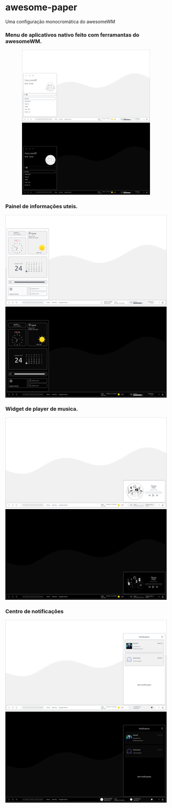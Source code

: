 # awesome-paper
Uma configuração monocromática do awesomeWM

### Menu de aplicativos nativo feito com ferramantas do awesomeWM.
<p align="center">
  <img src="https://github.com/Diego-Cesare/awesome-paper/blob/main/src/img_1.png" alt="Descrição da imagem 1" width="400" />
  <img src="https://github.com/Diego-Cesare/awesome-paper/blob/main/src/img_5.png" alt="Descrição da imagem 2" width="400" />
</p>


### Painel de informações uteis.
![](https://github.com/Diego-Cesare/awesome-paper/blob/main/src/img_2.png)
![](https://github.com/Diego-Cesare/awesome-paper/blob/main/src/img_6.png)

### Widget de player de musica.
![](https://github.com/Diego-Cesare/awesome-paper/blob/main/src/img_3.png)
![](https://github.com/Diego-Cesare/awesome-paper/blob/main/src/img_7.png)

### Centro de notificações
![](https://github.com/Diego-Cesare/awesome-paper/blob/main/src/img_4.png)
![](https://github.com/Diego-Cesare/awesome-paper/blob/main/src/img_8.png)